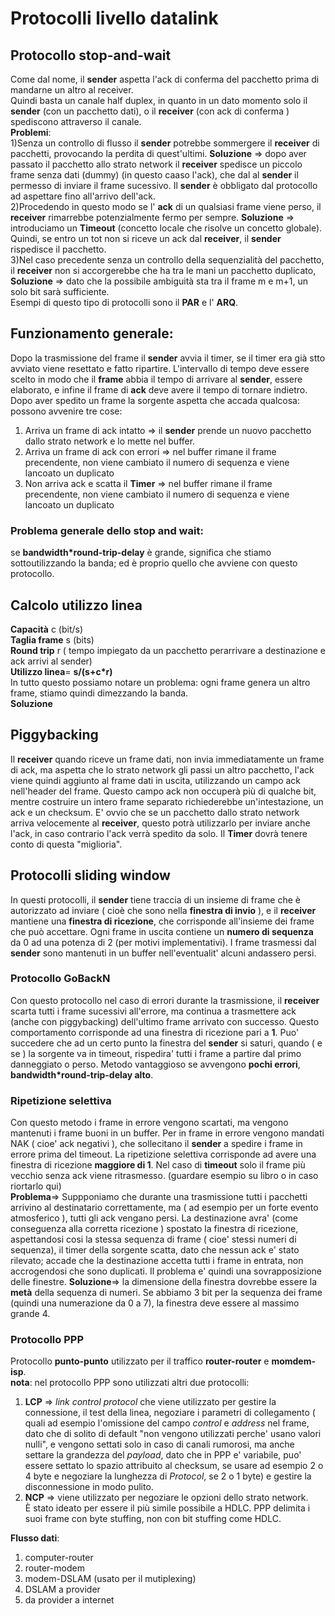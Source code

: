 # Protocolli livello datalink  
## Protocollo stop-and-wait  
Come dal nome, il **sender** aspetta l'ack di conferma del pacchetto prima di mandarne un altro al receiver.  
Quindi basta un canale half duplex, in quanto in un dato momento solo il **sender** (con un pacchetto dati), o il **receiver** (con ack di conferma ) spediscono attraverso il canale.  
**Problemi**:  
1)Senza un controllo di flusso il **sender** potrebbe sommergere il **receiver** di pacchetti, provocando la perdita di quest'ultimi. **Soluzione** => dopo aver passato il pacchetto allo strato network il **receiver** spedisce un piccolo frame senza dati (dummy) (in questo caaso l'ack), che dal al **sender** il permesso di inviare il frame sucessivo. Il **sender** è obbligato dal protocollo ad aspettare fino all'arrivo dell'ack.  
2)Procedendo in questo modo se l' **ack** di un qualsiasi frame viene perso, il **receiver** rimarrebbe potenzialmente fermo per sempre. **Soluzione** => introduciamo un **Timeout** (concetto locale che risolve un concetto globale). Quindi, se entro un tot non si riceve un ack dal **receiver**, il **sender** rispedisce il pacchetto.  
3)Nel caso precedente senza un controllo della sequenzialità del pacchetto, il **receiver** non si accorgerebbe che ha tra le mani un pacchetto duplicato, **Soluzione** => dato che la possibile ambiguità sta tra il frame m e m+1, un solo bit sarà sufficiente.  
Esempi di questo tipo di protocolli sono il **PAR** e l' **ARQ**.  
## Funzionamento generale:  
Dopo la trasmissione del frame il **sender** avvia il timer, se il timer era già stto avviato viene resettato e fatto ripartire. L'intervallo di tempo deve essere scelto in modo che il **frame** abbia il tempo di arrivare al **sender**, essere elaborato, e infine il frame di **ack** deve avere il tempo di tornare indietro. Dopo aver spedito un frame la sorgente aspetta che accada qualcosa: possono avvenire tre cose:  
1. Arriva un frame di ack intatto => il **sender** prende un nuovo pacchetto dallo strato network e lo mette nel buffer.
1. Arriva un frame di ack con errori => nel buffer rimane il frame precendente, non viene cambiato il numero di sequenza e viene lancoato un duplicato  
1. Non arriva ack e scatta il **Timer** => nel buffer rimane il frame precendente, non viene cambiato il numero di sequenza e viene lancoato un duplicato  
### Problema generale dello stop and wait:  
se **bandwidth*round-trip-delay** è grande, significa che stiamo sottoutilizzando la banda; ed è proprio quello che avviene con questo protocollo.  
## Calcolo utilizzo linea  
**Capacità** c (bit/s)  
**Taglia frame** s (bits)  
**Round trip** r ( tempo impiegato da un pacchetto perarrivare a destinazione e ack arrivi al sender)  
**Utilizzo linea**= **s/(s+c*r)**  
In tutto questo possiamo notare un problema: ogni frame genera un altro frame, stiamo quindi dimezzando la banda.  
**Soluzione**  
## Piggybacking  
Il **receiver** quando riceve un frame dati, non invia immediatamente un frame di ack, ma aspetta che lo strato network gli passi un altro pacchetto, l'ack viene quindi aggiunto al frame dati in uscita, utilizzando un campo ack nell'header del frame. Questo campo ack non occuperà più di qualche bit, mentre costruire un intero frame separato richiederebbe un'intestazione, un ack e un checksum. E' ovvio che se un pacchetto dallo strato network arriva velocemente al **receiver**, questo potrà utilizzarlo per inviare anche l'ack, in caso contrario l'ack verrà spedito da solo. Il **Timer** dovrà tenere conto di questa "miglioria".  
## Protocolli sliding window  
In questi protocolli, il **sender** tiene traccia di un insieme di frame che è autorizzato ad inviare ( cioè che sono nella **finestra di invio** ), e il **receiver** mantiene una **finestra di ricezione**, che corrisponde all'insieme dei frame che può accettare. Ogni frame in uscita contiene un **numero di sequenza** da 0 ad una potenza di 2 (per motivi implementativi). I frame trasmessi dal **sender** sono mantenuti in un buffer nell'eventualit' alcuni andassero persi.  
### Protocollo GoBackN  
Con questo protocollo nel caso di errori durante la trasmissione, il **receiver** scarta tutti i frame sucessivi all'errore, ma continua a trasmettere ack (anche con piggybacking) dell'ultimo frame arrivato con successo. Questo comportamento corrisponde ad una finestra di ricezione pari a **1**. Puo' succedere che ad un certo punto la finestra del **sender** si saturi, quando ( e se ) la sorgente va in timeout, rispedira' tutti i frame a partire dal primo danneggiato o perso. Metodo vantaggioso se avvengono **pochi errori**, **bandwidth*round-trip-delay alto**.
### Ripetizione selettiva  
Con questo metodo i frame in errore vengono scartati, ma vengono mantenuti i frame buoni in un buffer. Per in frame in errore vengono mandati NAK ( cioe' ack negativi ), che sollecitano il **sender** a spedire i frame in errore prima del timeout. La ripetizione selettiva corrisponde ad avere una finestra di ricezione **maggiore di 1**. Nel caso di **timeout** solo il frame più vecchio senza ack viene ritrasmesso. (guardare esempio su libro o in caso riortarlo qui)  
**Problema**=> Suppponiamo che durante una trasmissione tutti i pacchetti arrivino al destinatario correttamente, ma ( ad esempio per un forte evento atmosferico ), tutti gli ack vengano persi. La destinazione avra' (come conseguenza alla corretta ricezione ) spostato la finestra di ricezione, aspettandosi cosi la stessa sequenza di frame ( cioe' stessi numeri di sequenza), il timer della sorgente scatta, dato che nessun ack e' stato rilevato; accade che la destinazione accetta tutti i frame in entrata, non accrogendosi che sono duplicati. Il problema e' quindi una sovrapposizione delle finestre. **Soluzione**=>  la dimensione della finestra dovrebbe essere la **metà** della sequenza di numeri. Se abbiamo 3 bit per la sequenza dei frame (quindi una numerazione da 0 a 7), la finestra deve essere al massimo grande 4.  
<!-- parte di Leonardo da aggiungere -->  
### Protocollo PPP  
Protocollo **punto-punto** utilizzato per il traffico **router-router** e **momdem-isp**.  
**nota**: nel protocollo PPP sono utilizzati altri due protocolli:  
1. **LCP** => *link control protocol* che viene utilizzato per gestire la connessione, il test della linea, negoziare i parametri di collegamento ( quali ad esempio l'omissione del campo *control* e *address* nel frame, dato che di solito di default "non vengono utilizzati perche' usano valori nulli", e vengono settati solo in caso di canali rumorosi, ma anche settare la grandezza del *payload*, dato che in PPP e' variabile, puo' essere settato lo spazio attribuito al checksum, se usare ad esempio 2 o 4 byte e negoziare la lunghezza di *Protocol*, se 2 o 1 byte) e gestire la disconnessione in modo pulito.  
2. **NCP** => viene utilizzato per negoziare le opzioni dello strato network.  
È stato ideato per essere il più simile possibile a HDLC. PPP delimita i suoi frame con byte stuffing,
non con bit stuffing come HDLC.  

**Flusso dati**:  
1. computer-router  
2. router-modem  
3. modem-DSLAM (usato per il mutiplexing)  
4. DSLAM a provider  
5. da provider a internet  

